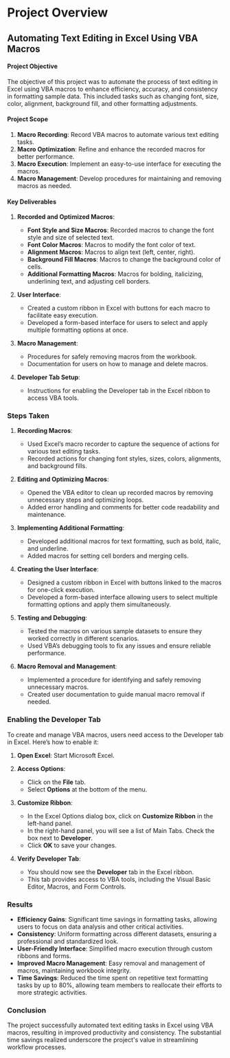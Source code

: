 # Project Overview 
## Automating Text Editing in Excel Using VBA Macros

#### Project Objective
The objective of this project was to automate the process of text editing in Excel using VBA macros to enhance efficiency, accuracy, and consistency in formatting sample data. This included tasks such as changing font, size, color, alignment, background fill, and other formatting adjustments.

#### Project Scope
1. **Macro Recording**: Record VBA macros to automate various text editing tasks.
2. **Macro Optimization**: Refine and enhance the recorded macros for better performance.
3. **Macro Execution**: Implement an easy-to-use interface for executing the macros.
4. **Macro Management**: Develop procedures for maintaining and removing macros as needed.

#### Key Deliverables
1. **Recorded and Optimized Macros**:
    - **Font Style and Size Macros**: Recorded macros to change the font style and size of selected text.
    - **Font Color Macros**: Macros to modify the font color of text.
    - **Alignment Macros**: Macros to align text (left, center, right).
    - **Background Fill Macros**: Macros to change the background color of cells.
    - **Additional Formatting Macros**: Macros for bolding, italicizing, underlining text, and adjusting cell borders.

2. **User Interface**:
    - Created a custom ribbon in Excel with buttons for each macro to facilitate easy execution.
    - Developed a form-based interface for users to select and apply multiple formatting options at once.

3. **Macro Management**:
    - Procedures for safely removing macros from the workbook.
    - Documentation for users on how to manage and delete macros.

4. **Developer Tab Setup**:
    - Instructions for enabling the Developer tab in the Excel ribbon to access VBA tools.

### Steps Taken

1. **Recording Macros**:
    - Used Excel’s macro recorder to capture the sequence of actions for various text editing tasks.
    - Recorded actions for changing font styles, sizes, colors, alignments, and background fills.

2. **Editing and Optimizing Macros**:
    - Opened the VBA editor to clean up recorded macros by removing unnecessary steps and optimizing loops.
    - Added error handling and comments for better code readability and maintenance.

3. **Implementing Additional Formatting**:
    - Developed additional macros for text formatting, such as bold, italic, and underline.
    - Added macros for setting cell borders and merging cells.

4. **Creating the User Interface**:
    - Designed a custom ribbon in Excel with buttons linked to the macros for one-click execution.
    - Developed a form-based interface allowing users to select multiple formatting options and apply them simultaneously.

5. **Testing and Debugging**:
    - Tested the macros on various sample datasets to ensure they worked correctly in different scenarios.
    - Used VBA’s debugging tools to fix any issues and ensure reliable performance.

6. **Macro Removal and Management**:
    - Implemented a procedure for identifying and safely removing unnecessary macros.
    - Created user documentation to guide manual macro removal if needed.

### Enabling the Developer Tab

To create and manage VBA macros, users need access to the Developer tab in Excel. Here’s how to enable it:

1. **Open Excel**: Start Microsoft Excel.

2. **Access Options**:
    - Click on the **File** tab.
    - Select **Options** at the bottom of the menu.

3. **Customize Ribbon**:
    - In the Excel Options dialog box, click on **Customize Ribbon** in the left-hand panel.
    - In the right-hand panel, you will see a list of Main Tabs. Check the box next to **Developer**.
    - Click **OK** to save your changes.

4. **Verify Developer Tab**:
    - You should now see the **Developer** tab in the Excel ribbon.
    - This tab provides access to VBA tools, including the Visual Basic Editor, Macros, and Form Controls.

### Results
- **Efficiency Gains**: Significant time savings in formatting tasks, allowing users to focus on data analysis and other critical activities.
- **Consistency**: Uniform formatting across different datasets, ensuring a professional and standardized look.
- **User-Friendly Interface**: Simplified macro execution through custom ribbons and forms.
- **Improved Macro Management**: Easy removal and management of macros, maintaining workbook integrity.
- **Time Savings**: Reduced the time spent on repetitive text formatting tasks by up to 80%, allowing team members to reallocate their efforts to more strategic activities.

### Conclusion
The project successfully automated text editing tasks in Excel using VBA macros, resulting in improved productivity and consistency. The substantial time savings realized underscore the project's value in streamlining workflow processes.
